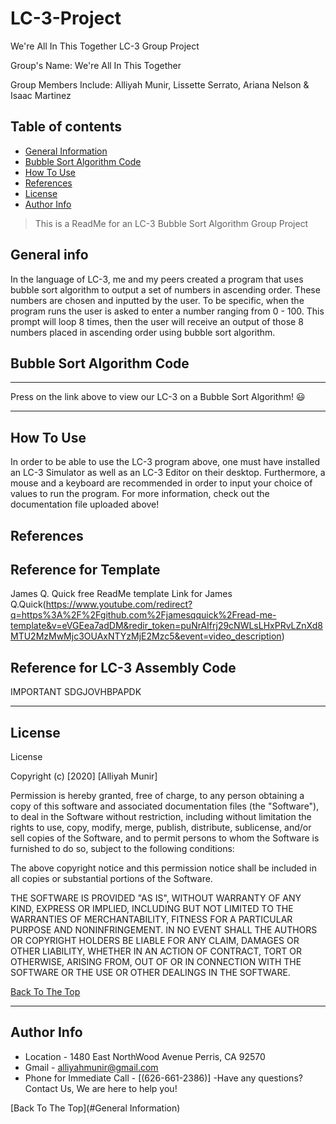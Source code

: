 # LC-3-Project
We're All In This Together LC-3 Group Project

Group's Name: We're All In This Together

Group Members Include:
         Alliyah Munir, 
         Lissette Serrato,
         Ariana Nelson &
         Isaac Martinez
         
## Table of contents
- [General Information](#General-Information)
- [Bubble Sort Algorithm Code](#Bubble-Sort-Algorith-Code)
- [How To Use](#how-to-use)
- [References](#references)
- [License](#license)
- [Author Info](#author-info)

> This is a ReadMe for an LC-3 Bubble Sort Algorithm Group Project

## General info
In the language of LC-3, me and my peers created a program that uses bubble sort algorithm to output a set of numbers in ascending order. These numbers are chosen and inputted by the user. To be specific, when the program runs the user is asked to enter a number ranging from 0 - 100. This prompt will loop 8 times, then the user will receive an output of those 8 numbers placed in ascending order using bubble sort algorithm. 


## Bubble Sort Algorithm Code
----
Press on the link above to view our LC-3 on a Bubble Sort Algorithm! 😃

---

## How To Use
In order to be able to use the LC-3 program above, one must have installed an LC-3 Simulator as well as an LC-3 Editor on their desktop. Furthermore, a mouse and a keyboard are recommended in order to input your choice of values to run the program. For more information, check out the documentation file uploaded above!

## References

Reference for Template
-------------------------------------------
 James Q. Quick free ReadMe template 
 Link for James Q.Quick(https://www.youtube.com/redirect?q=https%3A%2F%2Fgithub.com%2Fjamesqquick%2Fread-me-template&v=eVGEea7adDM&redir_token=puNrAIfrj29cNWLsLHxPRvLZnXd8MTU2MzMwMjc3OUAxNTYzMjE2Mzc5&event=video_description)

Reference for LC-3 Assembly Code
-------------------------------------------
IMPORTANT SDGJOVHBPAPDK

---

## License

 License

Copyright (c) [2020] [Alliyah Munir]

Permission is hereby granted, free of charge, to any person obtaining a copy
of this software and associated documentation files (the "Software"), to deal
in the Software without restriction, including without limitation the rights
to use, copy, modify, merge, publish, distribute, sublicense, and/or sell
copies of the Software, and to permit persons to whom the Software is
furnished to do so, subject to the following conditions:

The above copyright notice and this permission notice shall be included in all
copies or substantial portions of the Software.

THE SOFTWARE IS PROVIDED "AS IS", WITHOUT WARRANTY OF ANY KIND, EXPRESS OR
IMPLIED, INCLUDING BUT NOT LIMITED TO THE WARRANTIES OF MERCHANTABILITY,
FITNESS FOR A PARTICULAR PURPOSE AND NONINFRINGEMENT. IN NO EVENT SHALL THE
AUTHORS OR COPYRIGHT HOLDERS BE LIABLE FOR ANY CLAIM, DAMAGES OR OTHER
LIABILITY, WHETHER IN AN ACTION OF CONTRACT, TORT OR OTHERWISE, ARISING FROM,
OUT OF OR IN CONNECTION WITH THE SOFTWARE OR THE USE OR OTHER DEALINGS IN THE
SOFTWARE.

[Back To The Top](#General-Information)

---

## Author Info
- Location - 1480 East NorthWood Avenue Perris, CA 92570
- Gmail - [alliyahmunir@gmail.com](https://gmail.com/alliyahmunir)
- Phone for Immediate Call - [(626-661-2386)]
-Have any questions? Contact Us, We are here to help you!

[Back To The Top](#General Information)

